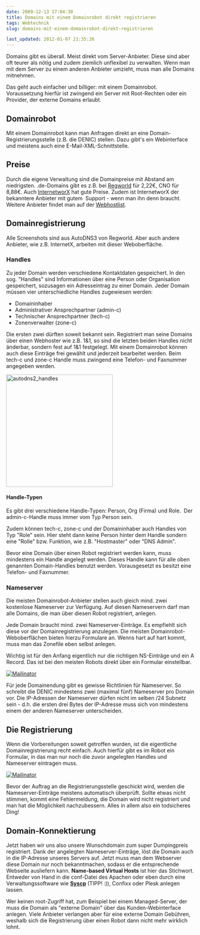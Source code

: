 ```yaml
---
date: 2009-12-13 17:04:30
title: Domains mit einem Domainrobot direkt registrieren
tags: Webtechnik
slug: domains-mit-einem-domainrobot-direkt-registrieren

last_updated: 2012-01-07 21:35:26
---
```


Domains gibt es überall. Meist direkt vom Server-Anbieter. Diese sind aber oft teurer als nötig und zudem ziemlich unflexibel zu verwalten. Wenn man mit dem Server zu einem anderen Anbieter umzieht, muss man alle Domains mitnehmen.

Das geht auch einfacher und billiger: mit einem Domainrobot. Voraussetzung hierfür ist zwingend ein Server mit Root-Rechten oder ein Provider, der externe Domains erlaubt.

<!--more-->
<h2>Domainrobot</h2>
Mit einem Domainrobot kann man Anfragen direkt an eine Domain-Registrierungsstelle (z.B. die DENIC) stellen. Dazu gibt's ein Webinterface und meistens auch eine E-Mail-XML-Schnittstelle.
<h2>Preise</h2>
Durch die eigene Verwaltung sind die Domainpreise mit Abstand am niedrigsten. .de-Domains gibt es z.B. bei <a href="http://www.regworld.com">Regworld</a> für 2,22€, CNO für 8,88€. Auch <a href="http://www.inwx.de">InternetworX</a> hat gute Preise. Zudem ist InternetworX der bekanntere Anbieter mit gutem  Support - wenn man ihn denn braucht. Weitere Anbieter findet man auf der <a href="http://www.webhostlist.de">Webhostlist</a>.
<h2>Domainregistrierung</h2>
Alle Screenshots sind aus AutoDNS3 von Regworld. Aber auch andere Anbieter, wie z.B. InternetX, arbeiten mit dieser Weboberfläche.
<h3>Handles</h3>
Zu jeder Domain werden verschiedene Kontaktdaten gespeichert. In den sog. "Handles" sind Informationen über eine Person oder Organisation gespeichert, sozusagen ein Adresseintrag zu einer Domain. Jeder Domain müssen vier unterschiedliche Handles zugewiesen werden:
<ul>
	<li> Domaininhaber</li>
	<li>Administrativer Ansprechpartner (admin-c)</li>
	<li>Technischer Ansprechpartner (tech-c)</li>
	<li>Zonenverwalter (zone-c)</li>
</ul>
Die ersten zwei dürften soweit bekannt sein. Registriert man seine Domains über einen Webhoster wie z.B. 1&amp;1, so sind die letzten beiden Handles nicht änderbar, sondern fest auf 1&amp;1 festgelegt. Mit einem Domainrobot können auch diese Einträge frei gewählt und jederzeit bearbeitet werden. Beim tech-c und zone-c Handle muss zwingend eine Telefon- und Faxnummer angegeben werden.

<a href="http://neunzehn83.de/blog/wp-content/uploads/2009/12/autodns2_handles.jpg"><img class="size-medium wp-image-102 alignnone" title="autodns2_handles" src="http://neunzehn83.de/wp/wp-content/uploads/2009/12/autodns2_handles-285x300.jpg" alt="autodns2_handles" width="285" height="300" /></a>
<h4>Handle-Typen</h4>
Es gibt drei verschiedene Handle-Typen: Person, Org (Firma) und Role.  Der admin-c-Handle muss immer vom Typ Person sein.

Zudem können tech-c, zone-c und der Domaininhaber auch Handles von Typ "Role" sein. Hier steht dann keine Person hinter dem Handle sondern eine "Rolle" bzw. Funktion, wie z.B. "Hostmaster" oder "DNS Admin".

Bevor eine Domain über einen Robot registriert werden kann, muss mindestens ein Handle angelegt werden. Dieses Handle kann für alle oben genannten Domain-Handles benutzt werden. Vorausgesetzt es besitzt eine Telefon- und Faxnummer.
<h3>Nameserver</h3>
Die meisten Domainrobot-Anbieter stellen auch gleich mind. zwei kostenlose Nameserver zur Verfügung. Auf diesen Nameservern darf man alle Domains, die man über diesen Robot registriert, anlegen.

Jede Domain braucht mind. zwei Nameserver-Einträge. Es empfiehlt sich diese vor der Domainregistrierung anzulegen. Die meisten Domainrobot-Weboberflächen bieten hierzu Formulare an. Wenns hart auf hart kommt, muss man das Zonefile eben selbst anlegen.

Wichtig ist für den Anfang eigentlich nur die richtigen NS-Einträge und ein A Record. Das ist bei den meisten Robots direkt über ein Formular einstellbar.

[![Mailinator](images/2009/autodns2_dns-285x300.jpg)](images/2009/autodns2_dns.jpg)

Für jede Domainendung gibt es gewisse Richtlinien für Nameserver. So schreibt die DENIC mindestens zwei (maximal fünf) Nameserver pro Domain vor. Die IP-Adressen der Nameserver dürfen nicht im selben /24 Subnetz sein - d.h. die ersten drei Bytes der IP-Adresse muss sich von mindestens einem der anderen Nameserver unterscheiden.
<h2>Die Registrierung</h2>
Wenn die Vorbereitungen soweit getroffen wurden, ist die eigentliche Domainregistrierung recht einfach. Auch hierfür gibt es im Robot ein Formular, in das man nur noch die zuvor angelegten Handles und Nameserver eintragen muss.

[![Mailinator](images/2009/autodns2_domain-285x300.jpg)](images/2009/autodns2_domain.jpg)

Bevor der Auftrag an die Registrierungsstelle geschickt wird, werden die Nameserver-Einträge meistens automatisch überprüft. Sollte etwas nicht stimmen, kommt eine Fehlermeldung, die Domain wird nicht registriert und man hat die Möglichkeit nachzubessern. Alles in allem also ein todsicheres Ding!
<h2>Domain-Konnektierung</h2>
Jetzt haben wir uns also unsere Wunschdomain zum super Dumpingpreis registriert. Dank der angelegten Nameserver-Einträge, löst die Domain auch in die IP-Adresse unseres Servers auf. Jetzt muss man dem Webserver diese Domain nur noch bekanntmachen, sodass er die entsprechende Webseite ausliefern kann. <strong>Name-based Virtual Hosts</strong> ist hier das Stichwort. Entweder von Hand in die conf-Datei des Apachen oder eben durch eine Verwaltungssoftware wie <strong><a href="http://syscp.org">Syscp</a></strong> (TIPP! :)), Confixx oder Plesk anlegen lassen.

Wer keinen root-Zugriff hat, zum Beispiel bei einem Managed-Server, der muss die Domain als "externe Domain" über das Kunden-Webinterface anlegen. Viele Anbieter verlangen aber für eine externe Domain Gebühren, weshalb sich die Registrierung über einen Robot dann nicht mehr wirklich lohnt.